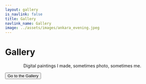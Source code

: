 ```yaml
---
layout: gallery
is_navlink: false
title: Gallery
navlink_name: Gallery
image: ../assets/images/ankara_evening.jpeg
---
```


# Gallery

<p style="text-align: center">Digital paintings I made, sometimes photo, sometimes me.</p>

<div class="art-circle">
<!--    <div class="inside">
    </div>
-->
</div>

<button class="default_button" id="artPageButton">Go to the Gallery</button>